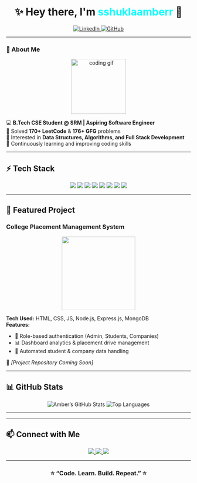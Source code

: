 <!-- 🌌 sshuklaamberr | Animated Dark-Themed GitHub Profile -->

<h1 align="center">✨ Hey there, I'm <span style="color:#00FFFF;">sshuklaamberr</span> 👋</h1>

<p align="center">
  <a href="https://www.linkedin.com/in/shuklaaamber/">
    <img src="https://img.shields.io/badge/LinkedIn-0077B5?style=for-the-badge&logo=linkedin&logoColor=white" alt="LinkedIn">
  </a>
  <a href="https://github.com/sshuklaamberr">
    <img src="https://img.shields.io/github/followers/AmberShukla?label=Follow&style=for-the-badge&logo=github" alt="GitHub">
  </a>
</p>

---

### 💫 About Me
<p align="center">
  <img src="https://media.giphy.com/media/26tOZ42Mg6pbTUPHW/giphy.gif" width="150" alt="coding gif"/>
</p>

💻 **B.Tech CSE Student @ SRM | Aspiring Software Engineer**  
🧠 Solved **170+ LeetCode** & **176+ GFG** problems  
🌱 Interested in **Data Structures, Algorithms, and Full Stack Development**  
🚀 Continuously learning and improving coding skills  

---

## ⚡ Tech Stack

<p align="center">
  <img src="https://img.shields.io/badge/C-00599C?style=for-the-badge&logo=c&logoColor=white"/>
  <img src="https://img.shields.io/badge/C++-00599C?style=for-the-badge&logo=c%2B%2B&logoColor=white"/>
  <img src="https://img.shields.io/badge/Java-ED8B00?style=for-the-badge&logo=java&logoColor=white"/>
  <img src="https://img.shields.io/badge/HTML-E34F26?style=for-the-badge&logo=html5&logoColor=white"/>
  <img src="https://img.shields.io/badge/CSS-1572B6?style=for-the-badge&logo=css3&logoColor=white"/>
  <img src="https://img.shields.io/badge/JavaScript-F7DF1E?style=for-the-badge&logo=javascript&logoColor=black"/>
  <img src="https://img.shields.io/badge/Node.js-339933?style=for-the-badge&logo=node.js&logoColor=white"/>
  <img src="https://img.shields.io/badge/React-61DAFB?style=for-the-badge&logo=react&logoColor=black"/>
</p>

---

## 🚀 Featured Project

### **College Placement Management System**
<p align="center">
  <img src="https://media.giphy.com/media/l0MYt5jPR6QX5pnqM/giphy.gif" width="200"/>
</p>

**Tech Used:** HTML, CSS, JS, Node.js, Express.js, MongoDB  
**Features:**
- 🔐 Role-based authentication (Admin, Students, Companies)  
- 📊 Dashboard analytics & placement drive management  
- 🧾 Automated student & company data handling  

🔗 *[Project Repository Coming Soon]*

---

## 📊 GitHub Stats
<p align="center">
  <img src="https://github-readme-stats.vercel.app/api?username=AmberShukla&show_icons=true&theme=radical&count_private=true" alt="Amber’s GitHub Stats"/>
  <img src="https://github-readme-stats.vercel.app/api/top-langs/?username=AmberShukla&layout=compact&theme=radical" alt="Top Languages"/>
</p>

---


---

## 📫 Connect with Me
<p align="center">
  <a href="https://www.linkedin.com/in/shuklaaamber/">
    <img src="https://img.shields.io/badge/LinkedIn-Connect-blue?style=for-the-badge&logo=linkedin">
  </a>
  <a href="mailto:your-email@example.com">
    <img src="https://img.shields.io/badge/Email-amber.shukla@example.com-red?style=for-the-badge&logo=gmail&logoColor=white">
  </a>
  <a href="https://github.com/sshuklaamberr">
    <img src="https://img.shields.io/badge/GitHub-AmberShukla-black?style=for-the-badge&logo=github">
  </a>
</p>

---

<h3 align="center">⭐ “Code. Learn. Build. Repeat.” ⭐</h3>
